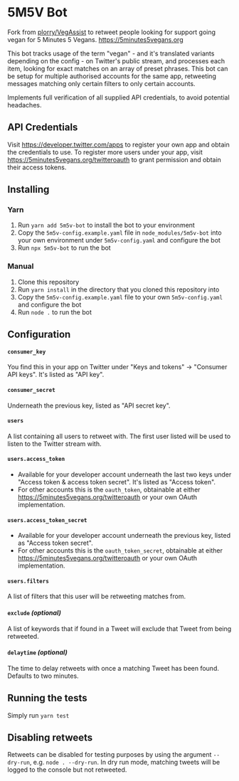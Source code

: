 # 5M5V Bot
Fork from [plorry/VegAssist](https://github.com/plorry/VegAssist) to retweet people looking for support going vegan for 5 Minutes 5 Vegans.
https://5minutes5vegans.org

This bot tracks usage of the term "vegan" - and it's translated variants depending on the config - on Twitter's public stream, and processes each item, looking for exact matches on an array of preset phrases. This bot can be setup for multiple authorised accounts for the same app, retweeting messages matching only certain filters to only certain accounts.

Implements full verification of all supplied API credentials, to avoid potential headaches.

## API Credentials
Visit https://developer.twitter.com/apps to register your own app and obtain the credentials to use. To register more users under your app, visit https://5minutes5vegans.org/twitteroauth to grant permission and obtain their access tokens.

## Installing

### Yarn
1. Run `yarn add 5m5v-bot` to install the bot to your environment
2. Copy the `5m5v-config.example.yaml` file in `node_modules/5m5v-bot` into your own environment under `5m5v-config.yaml` and configure the bot
2. Run `npx 5m5v-bot` to run the bot

### Manual
1. Clone this repository
2. Run `yarn install` in the directory that you cloned this repository into
3. Copy the `5m5v-config.example.yaml` file to your own `5m5v-config.yaml` and configure the bot
4. Run `node .` to run the bot

## Configuration

#### `consumer_key`
You find this in your app on Twitter under "Keys and tokens" -> "Consumer API keys". It's listed as "API key".
#### `consumer_secret`
Underneath the previous key, listed as "API secret key".
#### `users`
A list containing all users to retweet with. The first user listed will be used to listen to the Twitter stream with.
#### `users.access_token`
 - Available for your developer account underneath the last two keys under "Access token & access token secret". It's listed as "Access token".
 - For other accounts this is the `oauth_token`, obtainable at either https://5minutes5vegans.org/twitteroauth or your own OAuth implementation.
#### `users.access_token_secret`
 - Available for your developer account underneath the previous key, listed as "Access token secret".
 - For other accounts this is the `oauth_token_secret`, obtainable at either https://5minutes5vegans.org/twitteroauth or your own OAuth implementation.
#### `users.filters`
A list of filters that this user will be retweeting matches from.
#### `exclude` *(optional)*
A list of keywords that if found in a Tweet will exclude that Tweet from being retweeted.
#### `delaytime` *(optional)*
The time to delay retweets with once a matching Tweet has been found. Defaults to two minutes.

## Running the tests

Simply run `yarn test`

## Disabling retweets

Retweets can be disabled for testing purposes by using the argument `--dry-run`, e.g. `node . --dry-run`. In dry run mode, matching tweets will be logged to the console but not retweeted.
